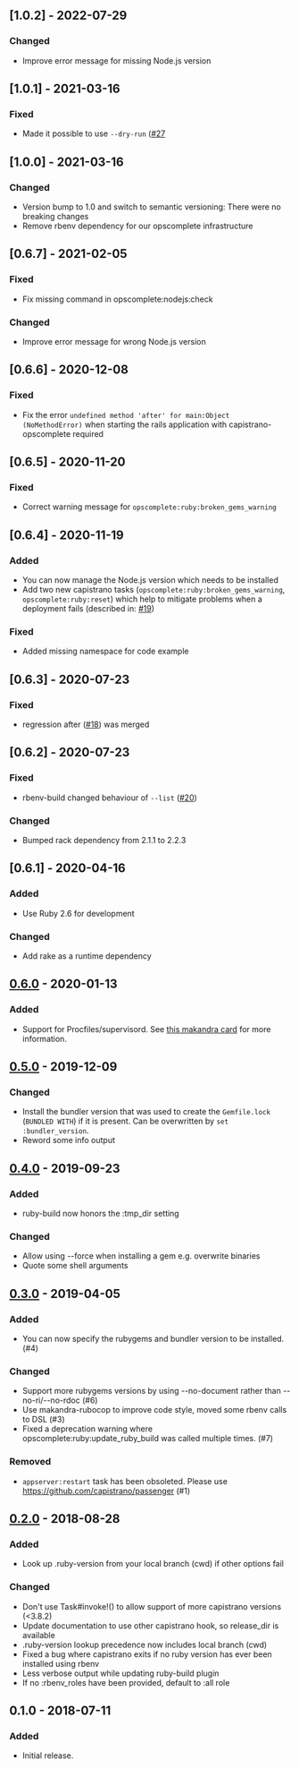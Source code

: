 ## [1.0.2] - 2022-07-29
### Changed
- Improve error message for missing Node.js version

## [1.0.1] - 2021-03-16

### Fixed
- Made it possible to use `--dry-run` ([#27](https://github.com/makandra/capistrano-opscomplete/issues/27)

## [1.0.0] - 2021-03-16

### Changed
- Version bump to 1.0 and switch to semantic versioning: There were no breaking changes
- Remove rbenv dependency for our opscomplete infrastructure

## [0.6.7] - 2021-02-05

### Fixed
- Fix missing command in opscomplete:nodejs:check

### Changed
- Improve error message for wrong Node.js version

## [0.6.6] - 2020-12-08

### Fixed
- Fix the error `undefined method 'after' for main:Object (NoMethodError)` when starting the rails application with capistrano-opscomplete required

## [0.6.5] - 2020-11-20

### Fixed
- Correct warning message for `opscomplete:ruby:broken_gems_warning`

## [0.6.4] - 2020-11-19

### Added
- You can now manage the Node.js version which needs to be installed
- Add two new capistrano tasks (`opscomplete:ruby:broken_gems_warning`, `opscomplete:ruby:reset`) which help to mitigate problems when a deployment fails (described in: [#19](https://github.com/makandra/capistrano-opscomplete/issues/19))

### Fixed
- Added missing namespace for code example

## [0.6.3] - 2020-07-23

### Fixed
- regression after ([#18](https://github.com/makandra/capistrano-opscomplete/issues/18)) was merged

## [0.6.2] - 2020-07-23

### Fixed
- rbenv-build changed behaviour of `--list` ([#20](https://github.com/makandra/capistrano-opscomplete/issues/20))

### Changed
- Bumped rack dependency from 2.1.1 to 2.2.3

## [0.6.1] - 2020-04-16
### Added
- Use Ruby 2.6 for development

### Changed
- Add rake as a runtime dependency

## [0.6.0] - 2020-01-13
### Added

- Support for Procfiles/supervisord. See [this makandra card](https://makandracards.com/opscomplete/67829-procfile-support) for more information.

## [0.5.0] - 2019-12-09
### Changed
- Install the bundler version that was used to create the `Gemfile.lock` (`BUNDLED WITH`) if it is present. Can be overwritten by `set :bundler_version`.
- Reword some info output

## [0.4.0] - 2019-09-23
### Added
- ruby-build now honors the :tmp_dir setting

### Changed
- Allow using --force when installing a gem e.g. overwrite binaries
- Quote some shell arguments

## [0.3.0] - 2019-04-05
### Added
- You can now specify the rubygems and bundler version to be installed. (#4)

### Changed
- Support more rubygems versions by using --no-document rather than --no-ri/--no-rdoc (#6)
- Use makandra-rubocop to improve code style, moved some rbenv calls to DSL (#3)
- Fixed a deprecation warning where opscomplete:ruby:update_ruby_build was called multiple times. (#7)

### Removed
- `appserver:restart` task has been obsoleted. Please use https://github.com/capistrano/passenger (#1)

## [0.2.0] - 2018-08-28
### Added
- Look up .ruby-version from your local branch (cwd) if other options fail

### Changed
- Don't use Task#invoke!() to allow support of more capistrano versions (<3.8.2)
- Update documentation to use other capistrano hook, so release_dir is available
- .ruby-version lookup precedence now includes local branch (cwd)
- Fixed a bug where capistrano exits if no ruby version has ever been installed using rbenv
- Less verbose output while updating ruby-build plugin
- If no :rbenv_roles have been provided, default to :all role

## 0.1.0 - 2018-07-11
### Added
- Initial release.

[0.6.0]: https://github.com/makandra/capistrano-opscomplete/compare/v0.5.0...v0.6.0
[0.5.0]: https://github.com/makandra/capistrano-opscomplete/compare/v0.4.0...v0.5.0
[0.4.0]: https://github.com/makandra/capistrano-opscomplete/compare/v0.3.0...v0.4.0
[0.3.0]: https://github.com/makandra/capistrano-opscomplete/compare/v0.2.0...v0.3.0
[0.2.0]: https://github.com/makandra/capistrano-opscomplete/compare/v0.1.0...v0.2.0
